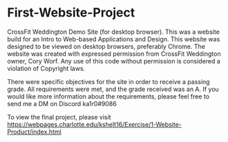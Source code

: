 # First-Website-Project
CrossFit Weddington Demo Site (for desktop browser).
This was a website build for an Intro to Web-based Applications and Design. This website was designed to be viewed on desktop browsers, preferably Chrome.
The website was created with expressed permission from CrossFit Weddington owner, Cory Worf. Any use of this code without permission is considered a violation of
Copyright laws.

There were specific objectives for the site in order to receive a passing grade. All requirements were met, and the grade received was an A.
If you would like more information about the requirements, please feel free to send me a DM on Discord ka1r0#9086

To view the final project, please visit https://webpages.charlotte.edu/kshelt16/Exercise/1-Website-Product/index.html
